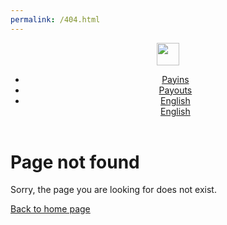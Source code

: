 ```yaml
---
permalink: /404.html
---
```

<script src="/js/loader.js"></script>
<script>
    document.addEventListener("DOMContentLoaded", onPage404Load);
</script>
<header>
      
<nav class="js-navbar-scroll navbar navbar-expand navbar-dark flex-column flex-md-row td-navbar">
   <a class="navbar-brand" href="#">
   <span class="navbar-logo"><img src="/devBambooPaymentDoc/assets/BambooPayment.svg" style="height: 36px;"></span>
   </a>
   <div class="td-navbar-nav-scroll ml-md-auto" id="main_navbar">
      <ul class="navbar-nav mt-2 mt-lg-0">
         <li class="nav-item mr-4 mb-2 mb-lg-0">
            <a class="nav-link active" href="../../../../es/docs.html">
               <span class="active">Payins</span>
               <div class="content-bar-menu2"></div>
            </a>
         </li>
         <li class="nav-item mr-4 mb-2 mb-lg-0">
            <a class="nav-link" href="../../../../es/payouts.html">
               <span>Payouts</span>
               <div class="content-bar-menu2"></div>
            </a>
         </li>
         <li class="nav-item dropdown d-none d-lg-block">
            <a class="nav-link dropdown-toggle" href="#" id="navbarDropdown" role="button" data-toggle="dropdown" aria-haspopup="true" aria-expanded="false">
               <div class="content-bar-menu"></div>
               English
            </a>
            <div class="dropdown-menu" aria-labelledby="navbarDropdownMenuLink">
               <a class="dropdown-item" href="#">English</a>
            </div>
         </li>
      </ul>
   </div>
</nav>
</header>
<div class="MainContent">
    <h1 id="page-not-found">Page not found</h1>
    <p id="404paragraph">Sorry, the page you are looking for does not exist.</p>
    <p><a id="404link" href="/">Back to home page</a></p>
</div>
